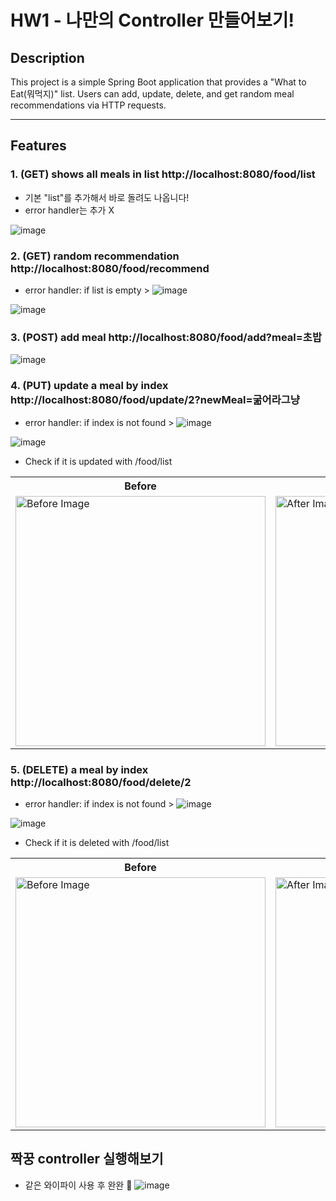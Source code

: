 # HW1 - 나만의 Controller 만들어보기!

## Description
This project is a simple Spring Boot application that provides a "What to Eat(뭐먹지)" list. Users can add, update, delete, and get random meal recommendations via HTTP requests.

---

## Features
### 1. (GET) shows all meals in list http://localhost:8080/food/list
  - 기본 "list"를 추가해서 바로 돌려도 나옵니다!
  - error handler는 추가 X
  
![image](https://github.com/user-attachments/assets/0a2feb9f-0e4a-4bb4-a09f-d8652d04aa42)

### 2. (GET) random recommendation http://localhost:8080/food/recommend
  - error handler: if list is empty > ![image](https://github.com/user-attachments/assets/ae1b1c5a-6aba-4c83-9270-5634c08c50b0)

![image](https://github.com/user-attachments/assets/3a452646-f226-405e-aea1-26b6f2a20174)

### 3. (POST) add meal http://localhost:8080/food/add?meal=초밥

![image](https://github.com/user-attachments/assets/afd8546e-1f42-43fd-83ed-6226ce55b50d)

### 4. (PUT) update a meal by index http://localhost:8080/food/update/2?newMeal=굶어라그냥
  - error handler: if index is not found > ![image](https://github.com/user-attachments/assets/d2334ef7-fd56-4abe-956b-341129bb73c9)

![image](https://github.com/user-attachments/assets/fbd4094b-fdda-4eba-9ac6-5bdec924c9c3)

  - Check if it is updated with /food/list
<table>
  <tr>
    <th>Before</th>
    <th>After</th>
  </tr>
  <tr>
    <td><img src="https://github.com/user-attachments/assets/63cec2a7-71f3-4e5d-96cd-95281e2d5c4c" alt="Before Image" width="400"/></td>
    <td><img src="https://github.com/user-attachments/assets/1e9b88a4-ab54-49be-9439-3a48a23bec3c" alt="After Image" width="400"/></td>
  </tr>
</table>

### 5. (DELETE) a meal by index http://localhost:8080/food/delete/2
  - error handler: if index is not found > ![image](https://github.com/user-attachments/assets/e8a1d9cb-a5d7-4528-9e5c-3ff922833092)

![image](https://github.com/user-attachments/assets/7e46ab61-2a9f-4c2b-a3a4-6485810bf412)

  - Check if it is deleted with /food/list
<table>
  <tr>
    <th>Before</th>
    <th>After</th>
  </tr>
  <tr>
    <td><img src="https://github.com/user-attachments/assets/d312d4f4-1afb-42a0-9346-eef81fd5f69c" alt="Before Image" width="400"/></td>
    <td><img src="https://github.com/user-attachments/assets/ce10a118-e74d-4525-ba14-e7e107212c2e" alt="After Image" width="400"/></td>
  </tr>
</table>

## 짝꿍 controller 실행해보기
- 같은 와이파이 사용 후 완완 👀
![image](https://github.com/user-attachments/assets/6e48ec68-5340-4bfe-a5a4-b5325b3a2e62)

